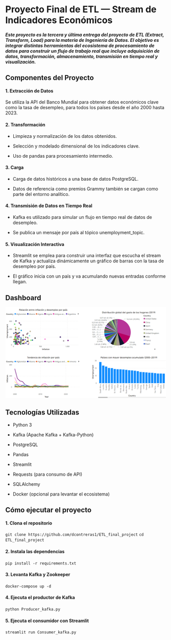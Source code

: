 # Proyecto Final de ETL — Stream de Indicadores Económicos
##### Este proyecto es la tercera y última entrega del proyecto de ETL (Extract, Transform, Load) para la materia de Ingeniería de Datos. El objetivo es integrar distintas herramientas del ecosistema de procesamiento de datos para construir un flujo de trabajo real que incluye adquisición de datos, transformación, almacenamiento, transmisión en tiempo real y visualización.

## Componentes del Proyecto
#### 1. Extracción de Datos
Se utiliza la API del Banco Mundial para obtener datos económicos clave como la tasa de desempleo, para todos los países desde el año 2000 hasta 2023.

#### 2. Transformación
- Limpieza y normalización de los datos obtenidos.

- Selección y modelado dimensional de los indicadores clave.

- Uso de pandas para procesamiento intermedio.

#### 3. Carga
- Carga de datos históricos a una base de datos PostgreSQL.

- Datos de referencia como premios Grammy también se cargan como parte del entorno analítico.

#### 4. Transmisión de Datos en Tiempo Real
- Kafka es utilizado para simular un flujo en tiempo real de datos de desempleo.

- Se publica un mensaje por país al tópico unemployment_topic.

#### 5. Visualización Interactiva
- Streamlit se emplea para construir una interfaz que escucha el stream de Kafka y actualiza dinámicamente un gráfico de barras con la tasa de desempleo por país.

- El gráfico inicia con un país y va acumulando nuevas entradas conforme llegan.

## Dashboard
![alt text](Dashboard_project.png)

## Tecnologías Utilizadas
- Python 3

- Kafka (Apache Kafka + Kafka-Python)

- PostgreSQL

- Pandas

- Streamlit

- Requests (para consumo de API)

- SQLAlchemy

- Docker (opcional para levantar el ecosistema)

## Cómo ejecutar el proyecto

#### 1. Clona el repositorio
`git clone https://github.com/dcontreras1/ETL_final_project`
`cd ETL_final_project`

#### 2. Instala las dependencias
`pip install -r requirements.txt`

#### 3. Levanta Kafka y Zookeeper
`docker-compose up -d`

#### 4. Ejecuta el productor de Kafka
`python Producer_kafka.py`

#### 5. Ejecuta el consumidor con Streamlit
`streamlit run Consumer_kafka.py`